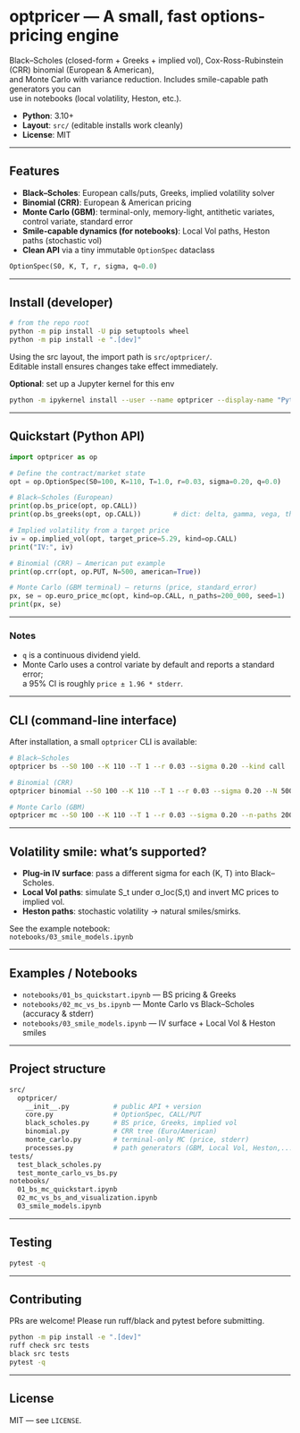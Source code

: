 # optpricer — A small, fast options-pricing engine

Black–Scholes (closed-form + Greeks + implied vol), Cox-Ross-Rubinstein (CRR) binomial (European & American),  
and Monte Carlo with variance reduction. Includes smile-capable path generators you can  
use in notebooks (local volatility, Heston, etc.).

- **Python**: 3.10+  
- **Layout**: `src/` (editable installs work cleanly)  
- **License**: MIT

---

## Features

- **Black–Scholes**: European calls/puts, Greeks, implied volatility solver  
- **Binomial (CRR)**: European & American pricing  
- **Monte Carlo (GBM)**: terminal-only, memory-light, antithetic variates, control variate, standard error  
- **Smile-capable dynamics (for notebooks)**: Local Vol paths, Heston paths (stochastic vol)  
- **Clean API** via a tiny immutable `OptionSpec` dataclass  

```python
OptionSpec(S0, K, T, r, sigma, q=0.0)
```

---

## Install (developer)

```bash
# from the repo root
python -m pip install -U pip setuptools wheel
python -m pip install -e ".[dev]"
```

Using the src layout, the import path is `src/optpricer/`.  
Editable install ensures changes take effect immediately.

**Optional**: set up a Jupyter kernel for this env

```bash
python -m ipykernel install --user --name optpricer --display-name "Python (optpricer)"
```

---

## Quickstart (Python API)

```python
import optpricer as op

# Define the contract/market state
opt = op.OptionSpec(S0=100, K=110, T=1.0, r=0.03, sigma=0.20, q=0.0)

# Black–Scholes (European)
print(op.bs_price(opt, op.CALL))
print(op.bs_greeks(opt, op.CALL))        # dict: delta, gamma, vega, theta, rho

# Implied volatility from a target price
iv = op.implied_vol(opt, target_price=5.29, kind=op.CALL)
print("IV:", iv)

# Binomial (CRR) — American put example
print(op.crr(opt, op.PUT, N=500, american=True))

# Monte Carlo (GBM terminal) — returns (price, standard_error)
px, se = op.euro_price_mc(opt, kind=op.CALL, n_paths=200_000, seed=1)
print(px, se)
```

---

### Notes

- `q` is a continuous dividend yield.
- Monte Carlo uses a control variate by default and reports a standard error;  
  a 95% CI is roughly `price ± 1.96 * stderr`.

---

## CLI (command-line interface)

After installation, a small `optpricer` CLI is available:

```bash
# Black–Scholes
optpricer bs --S0 100 --K 110 --T 1 --r 0.03 --sigma 0.20 --kind call

# Binomial (CRR)
optpricer binomial --S0 100 --K 110 --T 1 --r 0.03 --sigma 0.20 --N 500 --kind put --american

# Monte Carlo (GBM)
optpricer mc --S0 100 --K 110 --T 1 --r 0.03 --sigma 0.20 --n-paths 200000 --seed 1
```

---

## Volatility smile: what’s supported?

- **Plug-in IV surface**: pass a different sigma for each (K, T) into Black–Scholes.
- **Local Vol paths**: simulate S_t under σ_loc(S,t) and invert MC prices to implied vol.
- **Heston paths**: stochastic volatility → natural smiles/smirks.

See the example notebook:  
`notebooks/03_smile_models.ipynb`

---

## Examples / Notebooks

- `notebooks/01_bs_quickstart.ipynb` — BS pricing & Greeks  
- `notebooks/02_mc_vs_bs.ipynb` — Monte Carlo vs Black–Scholes (accuracy & stderr)  
- `notebooks/03_smile_models.ipynb` — IV surface + Local Vol & Heston smiles  

---

## Project structure

```bash
src/
  optpricer/
    __init__.py           # public API + version
    core.py               # OptionSpec, CALL/PUT
    black_scholes.py      # BS price, Greeks, implied vol
    binomial.py           # CRR tree (Euro/American)
    monte_carlo.py        # terminal-only MC (price, stderr)
    processes.py          # path generators (GBM, Local Vol, Heston,...)
tests/
  test_black_scholes.py
  test_monte_carlo_vs_bs.py
notebooks/
  01_bs_mc_quickstart.ipynb
  02_mc_vs_bs_and_visualization.ipynb
  03_smile_models.ipynb
```

---

## Testing

```bash
pytest -q
```

---


## Contributing

PRs are welcome! Please run ruff/black and pytest before submitting.

```bash
python -m pip install -e ".[dev]"
ruff check src tests
black src tests
pytest -q
```

---

## License

MIT — see `LICENSE`.
